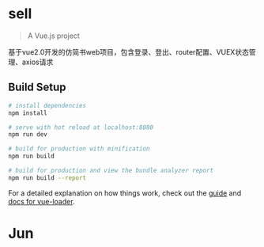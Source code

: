 # sell

> A Vue.js project

基于vue2.0开发的仿简书web项目，包含登录、登出、router配置、VUEX状态管理、axios请求

## Build Setup

``` bash
# install dependencies
npm install

# serve with hot reload at localhost:8080
npm run dev

# build for production with minification
npm run build

# build for production and view the bundle analyzer report
npm run build --report
```

For a detailed explanation on how things work, check out the [guide](http://vuejs-templates.github.io/webpack/) and [docs for vue-loader](http://vuejs.github.io/vue-loader).
# Jun
